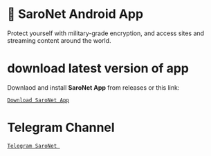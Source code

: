 # 📱 SaroNet Android App
<p dir="auto"> Protect yourself with military-grade encryption, and access sites and streaming content around the world.

# download latest version of app
<p dir="auto"> Downlaod and install <strong>SaroNet App</strong> from releases or this link:</p>
<p dir="auto"><a href="https://github.com/saronetapp/SaroNet/releases/download/1.0.6/SaroNet-1.0.6.apk"><code>Download SaroNet App</code></a></p>

# Telegram Channel
<p dir="auto"><a href="telegram.me/saro-net"><code>Telegram SaroNet </code></a></p>
